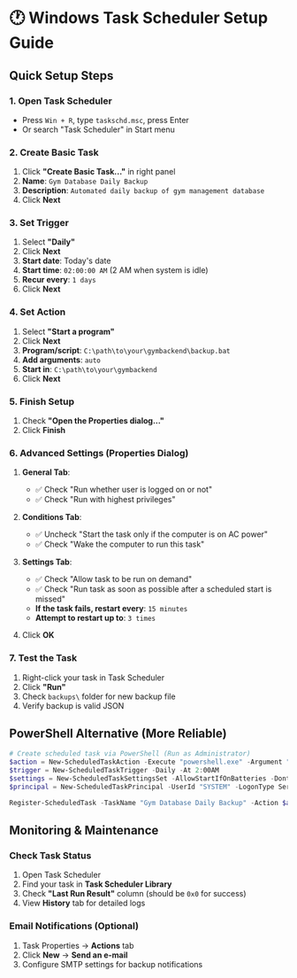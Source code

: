 # 🕐 Windows Task Scheduler Setup Guide

## Quick Setup Steps

### 1. Open Task Scheduler
- Press `Win + R`, type `taskschd.msc`, press Enter
- Or search "Task Scheduler" in Start menu

### 2. Create Basic Task
1. Click **"Create Basic Task..."** in right panel
2. **Name**: `Gym Database Daily Backup`
3. **Description**: `Automated daily backup of gym management database`
4. Click **Next**

### 3. Set Trigger
1. Select **"Daily"**
2. Click **Next**
3. **Start date**: Today's date
4. **Start time**: `02:00:00 AM` (2 AM when system is idle)
5. **Recur every**: `1 days`
6. Click **Next**

### 4. Set Action
1. Select **"Start a program"**
2. Click **Next**
3. **Program/script**: `C:\path\to\your\gymbackend\backup.bat`
4. **Add arguments**: `auto`
5. **Start in**: `C:\path\to\your\gymbackend`
6. Click **Next**

### 5. Finish Setup
1. Check **"Open the Properties dialog..."**
2. Click **Finish**

### 6. Advanced Settings (Properties Dialog)
1. **General Tab**:
   - ✅ Check "Run whether user is logged on or not"
   - ✅ Check "Run with highest privileges"
   
2. **Conditions Tab**:
   - ✅ Uncheck "Start the task only if the computer is on AC power"
   - ✅ Check "Wake the computer to run this task"
   
3. **Settings Tab**:
   - ✅ Check "Allow task to be run on demand"
   - ✅ Check "Run task as soon as possible after a scheduled start is missed"
   - **If the task fails, restart every**: `15 minutes`
   - **Attempt to restart up to**: `3 times`

4. Click **OK**

### 7. Test the Task
1. Right-click your task in Task Scheduler
2. Click **"Run"**
3. Check `backups\` folder for new backup file
4. Verify backup is valid JSON

## PowerShell Alternative (More Reliable)

```powershell
# Create scheduled task via PowerShell (Run as Administrator)
$action = New-ScheduledTaskAction -Execute "powershell.exe" -Argument "-ExecutionPolicy Bypass -File C:\path\to\gymbackend\backup.ps1 -Type auto"
$trigger = New-ScheduledTaskTrigger -Daily -At 2:00AM
$settings = New-ScheduledTaskSettingsSet -AllowStartIfOnBatteries -DontStopIfGoingOnBatteries -WakeToRun
$principal = New-ScheduledTaskPrincipal -UserId "SYSTEM" -LogonType ServiceAccount -RunLevel Highest

Register-ScheduledTask -TaskName "Gym Database Daily Backup" -Action $action -Trigger $trigger -Settings $settings -Principal $principal -Description "Automated daily backup of gym management database"
```

## Monitoring & Maintenance

### Check Task Status
1. Open Task Scheduler
2. Find your task in **Task Scheduler Library**
3. Check **"Last Run Result"** column (should be `0x0` for success)
4. View **History** tab for detailed logs

### Email Notifications (Optional)
1. Task Properties → **Actions** tab
2. Click **New** → **Send an e-mail**
3. Configure SMTP settings for backup notifications
